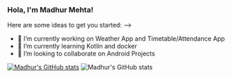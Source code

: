 ### Hola, I'm Madhur Mehta!

Here are some ideas to get you started:
-->
- 🔭 I’m currently working on Weather App and Timetable/Attendance App
- 🌱 I’m currently learning Kotlin and docker
- 👯 I’m looking to collaborate on Android Projects

[![Madhur's GitHub stats](https://github-readme-stats.vercel.app/api?username=madhurmehta007)](https://github.com/anuraghazra/github-readme-stats)
![Madhur's GitHub stats](https://github-readme-stats.vercel.app/api?username=madhurmehta007&show_icons=true&theme=radical)



<!--
**madhurmehta007/madhurmehta007** is a ✨ _special_ ✨ repository because its `README.md` (this file) appears on your GitHub profile.


